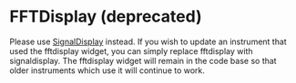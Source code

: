 # FFTDisplay (deprecated)

Please use [SignalDisplay](./signaldisplay.md) instead. If you wish to update an instrument that used the fftdisplay widget, you can simply replace fftdisplay with signaldisplay. The fftdisplay widget will remain in the code base so that older instruments which use it will continue to work. 